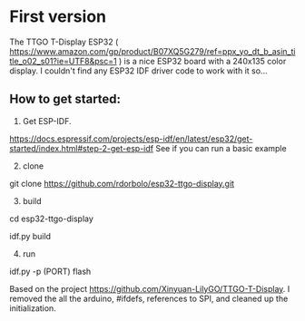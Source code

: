 # First version 

The TTGO T-Display ESP32 ( https://www.amazon.com/gp/product/B07XQ5G279/ref=ppx_yo_dt_b_asin_title_o02_s01?ie=UTF8&psc=1 ) is a nice ESP32 board with a 240x135 color display. I couldn't find any ESP32 IDF driver code to work with it so... 

## How to get started: 
1) Get ESP-IDF. 

https://docs.espressif.com/projects/esp-idf/en/latest/esp32/get-started/index.html#step-2-get-esp-idf 
See if you can run a basic example

2) clone

git clone https://github.com/rdorbolo/esp32-ttgo-display.git

3) build

cd esp32-ttgo-display

idf.py build

4) run

idf.py -p (PORT) flash

Based on the project https://github.com/Xinyuan-LilyGO/TTGO-T-Display. I removed the all the arduino, #ifdefs, references to SPI, and cleaned up the initialization. 
